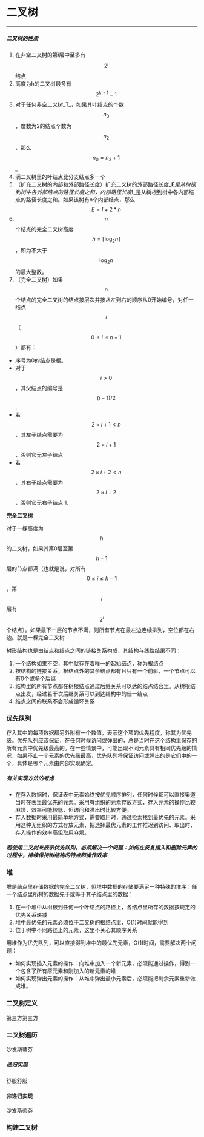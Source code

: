 # 二叉树

---

##### 二叉树的性质

1. 在非空二叉树的第i层中至多有$$2^i$$结点
2. 高度为h的二叉树最多有$$2^{k + 1} - 1$$
3. 对于任何非空二叉树_T_，如果其叶结点的个数$$n_0$$，度数为2的结点个数为$$n_2$$，那么$$n_0 = n_2 + 1$$。
4. 满二叉树里的叶结点比分支结点多一个
5. （扩充二叉树的内部和外部路径长度）扩充二叉树的外部路径长度_**E**_是从树根到树中各外部结点的路径长度之和，内部路径长度_**I**_是从树根到树中各内部结点的路径长度之和。如果该树有n个内部结点，那么$$E = I + 2 * n$$
6. $$n$$个结点的完全二叉树高度$$h = \lfloor \log_2n \rfloor$$，即为不大于$$\log_2n$$的最大整数。
7. （完全二叉树）如果$$n$$个结点的完全二叉树的结点按层次并按从左到右的顺序从0开始编号，对任一结点$$i$$（$$0 \le i \le n-1$$）都有：

* 序号为0的结点是根。
* 对于$$i \gt 0$$，其父结点的编号是$$(i - 1) / 2$$.
* 若$$2 \times i + 1 \lt n$$，其左子结点需要为$$2 \times i + 1$$，否则它无左子结点
* 若$$2 \times i + 2 \lt n$$，其右子结点需要为$$2 \times i + 2$$，否则它无右子结点
  1. 



**完全二叉树**

对于一棵高度为$$h$$的二叉树，如果其第0层至第$$h - 1$$层的节点都满（也就是说，对所有$$0 \le i \le h - 1$$，第$$i$$层有$$2^i$$个结点）。如果最下一层的节点不满，则所有节点在最左边连续排列，空位都在右边。就是一棵完全二叉树

树形结构也是由结点和结点之间的链接关系构成，其结构与线性结果不同：

1. 一个结构如果不空，其中就存在着唯一的起始结点，称为根结点
2. 按结构的链接关系，根结点外的其余结点都有且只有一个前驱，一个节点可以有0个或多个后继
3. 结构里的所有节点都在树根结点通过后继关系可以达的结点结合里。从树根结点出发，经过若干次后继关系可以到达结构中的任一结点
4. 结点之间的联系不会形成循环关系

### 优先队列

存入其中的每项数据都另外附有一个数值，表示这个项的优先程度，称其为优先级。优先队列应该保证，在任何时候访问或弹出的，总是当时在这个结构里保存的所有元素中优先级最高的。在一些情景中，可能出现不同元素具有相同优先级的情况，如果不止一个元素的优先级最高，优先队列将保证访问或弹出的是它们中的一个，具体是哪个元素由内部实现确定。

##### 有关实现方法的考虑

* 在存入数据时，保证表中元素始终按优先顺序排列，任何时候都可以直接渠道当时在表里最优先的元素。采用有组织的元素存放方式，存入元素的操作比较麻烦，效率可能较低，但访问和弹出时比较方便。
* 存入数据时采用最简单地方式，需要取用时，通过检索找到最优先的元素。采用这种无组织的方式存放元素，把选择最优元素的工作推迟到访问、取出时，存入操作的效率高但取用麻烦。

##### 若使用二叉树来表示优先队列，必须解决一个问题：如何在反复插入和删除元素的过程中，持续保持树结构的特点和操作效率

### 堆

堆是结点里存储数据的完全二叉树，但堆中数据的存储要满足一种特殊的堆序：任一个结点里所村的数据先于或等于其子结点里的数据：

1. 在一个堆中从树根到任何一个叶结点的路径上，各结点里所存的数据按规定的优先关系递减
2. 堆中最优先的元素必须位于二叉树的根结点里，O\(1\)时间就能得到
3. 位于树中不同路径上的元素，这里不关心其顺序关系

用堆作为优先队列，可以直接得到堆中的最优先元素，O\(1\)时间，需要解决两个问题：

* 如何实现插入元素的操作：向堆中加入一个新元素，必须能通过操作，得到一个包含了所有原元素和刚加入的新元素的堆
* 如何实现弹出元素的操作：从堆中弹出最小元素后，必须能把剩余元素重新做成堆。

### 二叉树定义

第三方第三方

### 二叉树遍历

沙发斯蒂芬

##### 递归实现

舒服舒服

#### 非递归实现

沙发斯蒂芬

### 构建二叉树




